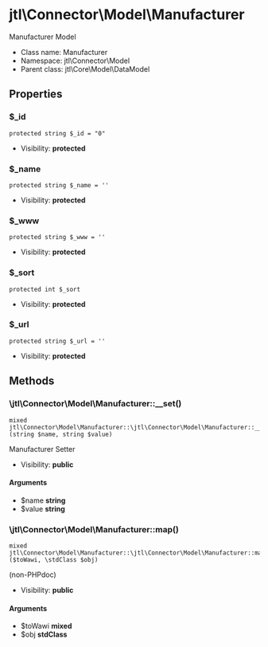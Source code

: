 jtl\Connector\Model\Manufacturer
===============

Manufacturer Model




* Class name: Manufacturer
* Namespace: jtl\Connector\Model
* Parent class: jtl\Core\Model\DataModel





Properties
----------


### $_id

```
protected string $_id = "0"
```





* Visibility: **protected**


### $_name

```
protected string $_name = ''
```





* Visibility: **protected**


### $_www

```
protected string $_www = ''
```





* Visibility: **protected**


### $_sort

```
protected int $_sort
```





* Visibility: **protected**


### $_url

```
protected string $_url = ''
```





* Visibility: **protected**


Methods
-------


### \jtl\Connector\Model\Manufacturer::__set()

```
mixed jtl\Connector\Model\Manufacturer::\jtl\Connector\Model\Manufacturer::__set()(string $name, string $value)
```

Manufacturer Setter



* Visibility: **public**

#### Arguments

* $name **string**
* $value **string**



### \jtl\Connector\Model\Manufacturer::map()

```
mixed jtl\Connector\Model\Manufacturer::\jtl\Connector\Model\Manufacturer::map()($toWawi, \stdClass $obj)
```

(non-PHPdoc)



* Visibility: **public**

#### Arguments

* $toWawi **mixed**
* $obj **stdClass**


